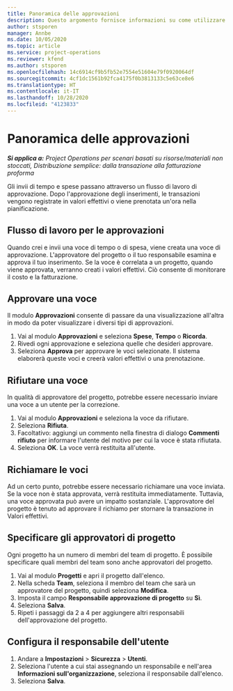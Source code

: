 ```yaml
---
title: Panoramica delle approvazioni
description: Questo argomento fornisce informazioni su come utilizzare le approvazioni in Project Operations.
author: stsporen
manager: Annbe
ms.date: 10/05/2020
ms.topic: article
ms.service: project-operations
ms.reviewer: kfend
ms.author: stsporen
ms.openlocfilehash: 14c6914cf9b5fb52e7554e51604e79f0920064df
ms.sourcegitcommit: 4cf1dc1561b92fca4175f0b3813133c5e63ce8e6
ms.translationtype: HT
ms.contentlocale: it-IT
ms.lasthandoff: 10/28/2020
ms.locfileid: "4123833"
---
```

# <a name="approvals-overview"></a>Panoramica delle approvazioni

_**Si applica a:** Project Operations per scenari basati su risorse/materiali non stoccati, Distribuzione semplice: dalla transazione alla fatturazione proforma_

Gli invii di tempo e spese passano attraverso un flusso di lavoro di approvazione. Dopo l'approvazione degli inserimenti, le transazioni vengono registrate in valori effettivi o viene prenotata un'ora nella pianificazione.

## <a name="approvals-workflow"></a>Flusso di lavoro per le approvazioni
Quando crei e invii una voce di tempo o di spesa, viene creata una voce di approvazione. L'approvatore del progetto o il tuo responsabile esamina e approva il tuo inserimento. Se la voce è correlata a un progetto, quando viene approvata, verranno creati i valori effettivi. Ciò consente di monitorare il costo e la fatturazione. 

## <a name="approve-an-entry"></a>Approvare una voce
Il modulo **Approvazioni** consente di passare da una visualizzazione all'altra in modo da poter visualizzare i diversi tipi di approvazioni.
  
1. Vai al modulo **Approvazioni** e seleziona **Spese**, **Tempo** o **Ricorda**.
2. Rivedi ogni approvazione e seleziona quelle che desideri approvare.
3. Seleziona **Approva** per approvare le voci selezionate.
Il sistema elaborerà queste voci e creerà valori effettivi o una prenotazione.

## <a name="reject-an-entry"></a>Rifiutare una voce
In qualità di approvatore del progetto, potrebbe essere necessario inviare una voce a un utente per la correzione.
  
1. Vai al modulo **Approvazioni** e seleziona la voce da rifiutare. 
2. Seleziona **Rifiuta**.
3. Facoltativo: aggiungi un commento nella finestra di dialogo **Commenti rifiuto** per informare l'utente del motivo per cui la voce è stata rifiutata.
4. Seleziona **OK**. La voce verrà restituita all'utente.
  
## <a name="recall-entries"></a>Richiamare le voci
Ad un certo punto, potrebbe essere necessario richiamare una voce inviata. Se la voce non è stata approvata, verrà restituita immediatamente. Tuttavia, una voce approvata può avere un impatto sostanziale. L'approvatore del progetto è tenuto ad approvare il richiamo per stornare la transazione in Valori effettivi.

## <a name="specify-project-approvers"></a>Specificare gli approvatori di progetto
Ogni progetto ha un numero di membri del team di progetto. È possibile specificare quali membri del team sono anche approvatori del progetto.

1. Vai al modulo **Progetti** e apri il progetto dall'elenco.
2. Nella scheda **Team**, seleziona il membro del team che sarà un approvatore del progetto, quindi seleziona **Modifica**.
3. Imposta il campo **Responsabile approvazione di progetto** su **Sì**.
4. Seleziona **Salva**.
5. Ripeti i passaggi da 2 a 4 per aggiungere altri responsabili dell'approvazione del progetto.

## <a name="configure-the-users-manager"></a>Configura il responsabile dell'utente

1. Andare a **Impostazioni** > **Sicurezza** > **Utenti**.
2. Seleziona l'utente a cui stai assegnando un responsabile e nell'area **Informazioni sull'organizzazione**, seleziona il responsabile dall'elenco. 
3. Seleziona **Salva**.



